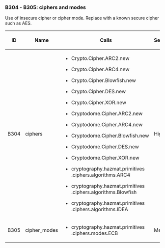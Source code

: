 ### B304 - B305: ciphers and modes

Use of insecure cipher or cipher mode. Replace with a known secure
cipher such as AES.

<table class="docutils align-default">
<colgroup>
<col style="width: 8%" />
<col style="width: 28%" />
<col style="width: 49%" />
<col style="width: 15%" />
</colgroup>
<thead>
<tr class="header row-odd">
<th class="head"><p>ID</p></th>
<th class="head"><p>Name</p></th>
<th class="head"><p>Calls</p></th>
<th class="head"><p>Severity</p></th>
</tr>
</thead>
<tbody>
<tr class="odd row-even">
<td><p>B304</p></td>
<td><p>ciphers</p></td>
<td><ul>
<li><p>Crypto.Cipher.ARC2.new</p></li>
<li><p>Crypto.Cipher.ARC4.new</p></li>
<li><p>Crypto.Cipher.Blowfish.new</p></li>
<li><p>Crypto.Cipher.DES.new</p></li>
<li><p>Crypto.Cipher.XOR.new</p></li>
<li><p>Cryptodome.Cipher.ARC2.new</p></li>
<li><p>Cryptodome.Cipher.ARC4.new</p></li>
<li><p>Cryptodome.Cipher.Blowfish.new</p></li>
<li><p>Cryptodome.Cipher.DES.new</p></li>
<li><p>Cryptodome.Cipher.XOR.new</p></li>
<li><p>cryptography.hazmat.primitives .ciphers.algorithms.ARC4</p></li>
<li><p>cryptography.hazmat.primitives .ciphers.algorithms.Blowfish</p></li>
<li><p>cryptography.hazmat.primitives .ciphers.algorithms.IDEA</p></li>
</ul></td>
<td><p>High</p></td>
</tr>
<tr class="even row-odd">
<td><p>B305</p></td>
<td><p>cipher_modes</p></td>
<td><ul>
<li><p>cryptography.hazmat.primitives .ciphers.modes.ECB</p></li>
</ul></td>
<td><p>Medium</p></td>
</tr>
</tbody>
</table>
